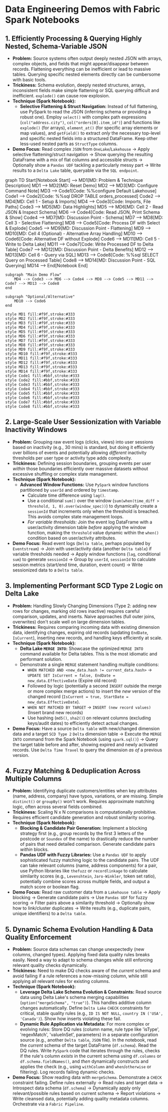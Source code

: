 # Data Engineering Demos with Fabric Spark Notebooks



## 1. Efficiently Processing & Querying Highly Nested, Schema-Variable JSON

* **Problem:** Source systems often output deeply nested JSON with arrays, complex objects, and fields that might appear/disappear between records. Flattening everything can be inefficient or lead to massive tables. Querying specific nested elements directly can be cumbersome with basic tools.
* **Trickiness:** Schema evolution, deeply nested structures, arrays, inconsistent fields make simple flattening or SQL querying difficult and inefficient. `explode()` can cause row explosion.
* **Technique (Spark Notebook):**
    * **Selective Flattening & Struct Navigation:** Instead of full flattening, use PySpark to read the JSON (inferring schema or providing a robust one). Employ `select()` with complex path expressions (`col("address.city")`, `col("orders[0].item_id")`) and functions like `explode()` (for arrays), `element_at()` (for specific array elements or map values), and `getField()` to extract *only* the necessary top-level and specific nested fields into a structured DataFrame. Keep other less-used nested parts as `StructType` columns.
* **Demo Focus:** Read complex `JSON` from `OneLake`/`Lakehouse` -> Apply selective flattening/struct navigation -> Show querying the resulting DataFrame with a mix of flat columns and accessible structs -> Optionally show a `Pandas UDF` tackling a particularly messy part -> Write results to a `Delta Lake` table, queryable via the `SQL endpoint`.

graph TD
    Start[Notebook Start] --> MD1[MD: Problem & Technique Description]
    MD1 --> MD2[MD: Reset Demo]
    MD2 --> MD3[MD: Configure Command Note]
    MD3 --> Code1[Code: %%configure Default Lakehouse]
    Code1 --> Code2[Code: %%sql DROP TABLE orders_processed]
    Code2 --> MD4[MD: Cell 1 - Setup & Imports]
    MD4 --> Code3[Code: Imports, File Paths]
    Code3 --> MD5[MD: Data Highlights]
    MD5 --> MD6[MD: Cell 2 - Read JSON & Inspect Schema]
    MD6 --> Code4[Code: Read JSON, Print Schema & Show]
    Code4 --> MD7[MD: Discussion Point - Schema]
    MD7 --> MD8[MD: Cell 3 - Selective Flattening]
    MD8 --> Code5[Code: Process DF with Select & Explode]
    Code5 --> MD9[MD: Discussion Point - Flattening]
    MD9 --> MD10[MD: Cell 4 (Optional) - Alternative Array Handling]
    MD10 --> Code6[Code: Alternative DF without Explode]
    Code6 --> MD11[MD: Cell 5 - Write to Delta Lake]
    MD11 --> Code7[Code: Write Processed DF to Delta Table]
    Code7 --> MD12[MD: Discussion Point - Delta Benefits]
    MD12 --> MD13[MD: Cell 6 - Query via SQL]
    MD13 --> Code8[Code: %%sql SELECT Query on Processed Table]
    Code8 --> MD14[MD: Discussion Point - SQL Querying]
    MD14 --> End[Notebook End]

    subgraph "Main Demo Flow"
        MD4 --> Code3 --> MD6 --> Code4 --> MD8 --> Code5 --> MD11 --> Code7 --> MD13 --> Code8
    end

    subgraph "Optional/Alternative"
        MD10 --> Code6
    end

    style MD1 fill:#f9f,stroke:#333
    style MD2 fill:#f9f,stroke:#333
    style MD3 fill:#f9f,stroke:#333
    style MD4 fill:#f9f,stroke:#333
    style MD5 fill:#f9f,stroke:#333
    style MD6 fill:#f9f,stroke:#333
    style MD7 fill:#f9f,stroke:#333
    style MD8 fill:#f9f,stroke:#333
    style MD9 fill:#f9f,stroke:#333
    style MD10 fill:#f9f,stroke:#333
    style MD11 fill:#f9f,stroke:#333
    style MD12 fill:#f9f,stroke:#333
    style MD13 fill:#f9f,stroke:#333
    style MD14 fill:#f9f,stroke:#333
    style Code1 fill:#bbf,stroke:#333
    style Code2 fill:#bbf,stroke:#333
    style Code3 fill:#bbf,stroke:#333
    style Code4 fill:#bbf,stroke:#333
    style Code5 fill:#bbf,stroke:#333
    style Code6 fill:#bbf,stroke:#333
    style Code7 fill:#bbf,stroke:#333
    style Code8 fill:#bbf,stroke:#333

## 2. Large-Scale User Sessionization with Variable Inactivity Windows

* **Problem:** Grouping raw event logs (clicks, views) into user sessions based on inactivity (e.g., 30 mins) is standard, but doing it efficiently over billions of events and potentially allowing *different* inactivity thresholds per user type or activity type adds complexity.
* **Trickiness:** Defining session boundaries, grouping events per user *within* those boundaries efficiently over massive datasets without excessive shuffling or complex state management.
* **Technique (Spark Notebook):**
    * **Advanced Window Functions:** Use `PySpark` window functions partitioned by `userId` and ordered by `timestamp`.
        * Calculate time difference using `lag()`.
        * Use a conditional `sum()` over the window (`sum(when(time_diff > threshold, 1, 0).over(window_spec))`) to dynamically create a `sessionId` that increments only when the threshold is breached. This avoids complex state management loops.
        * *For variable thresholds:* Join the event log DataFrame with a user/activity dimension table *before* applying the window function, making the `threshold` value dynamic within the `when()` condition based on user/activity attributes.
* **Demo Focus:** Read event logs (`Delta table`, perhaps populated by `Eventstream`) -> Join with user/activity data (another `Delta table`) if variable thresholds needed -> Apply window functions (`lag`, conditional `sum`) to generate `sessionId` -> Group by `userId`, `sessionId` to calculate session metrics (start/end time, duration, event count) -> Write sessionized data to a `Delta table`.

## 3. Implementing Performant SCD Type 2 Logic on Delta Lake

* **Problem:** Handling Slowly Changing Dimensions (Type 2: adding new rows for changes, marking old rows inactive) requires careful comparison, updates, and inserts. Naive approaches (full outer joins, overwrites) don't scale well on large dimension tables.
* **Trickiness:** Requires comparing incoming data with existing dimension data, identifying changes, expiring old records (updating `EndDate`, `IsCurrent`), inserting new records, and handling keys efficiently at scale.
* **Technique (Spark Notebook):**
    * **Delta Lake `MERGE INTO`:** Showcase the optimized `MERGE INTO` command available for Delta tables. This is the most idiomatic and performant solution.
    * Demonstrate a single `MERGE` statement handling multiple conditions:
        * `WHEN MATCHED AND <new_data.hash != current_data.hash>` -> `UPDATE SET IsCurrent = false, EndDate = new_data.EffectiveDate` (Expire old record)
        * Followed by logic (potentially a second `INSERT` outside the merge or more complex merge actions) to insert the *new* version of the changed record (`IsCurrent = true, StartDate = new_data.EffectiveDate`).
        * `WHEN NOT MATCHED BY TARGET` -> `INSERT (new record values)` (Insert brand new records)
        * Use hashing (`md5()`, `sha2()`) on relevant columns (excluding keys/audit dates) to efficiently detect actual changes.
* **Demo Focus:** Have a source `Delta table` with new/changed dimension data and a target `SCD Type 2` `Delta` dimension table -> Execute the `MERGE INTO` command from the Spark Notebook (using `spark.sql()`) -> Query the target table before and after, showing expired and newly activated records. Use `Delta Time Travel` to query the dimension *as of* a previous version.

## 4. Fuzzy Matching & Deduplication Across Multiple Columns

* **Problem:** Identifying duplicate customers/entities when key attributes (name, address, company) have typos, variations, or are missing. Simple `distinct()` or `groupBy()` won't work. Requires approximate matching logic, often across several fields combined.
* **Trickiness:** Scaling N x N comparisons is computationally prohibitive. Requires efficient candidate generation and robust similarity scoring.
* **Technique (Spark Notebook):**
    * **Blocking & Candidate Pair Generation:** Implement a blocking strategy first (e.g., group records by the first 3 letters of the postcode or `Soundex` of the name) to drastically reduce the number of pairs that need detailed comparison. Generate candidate pairs *within* blocks.
    * **Pandas UDF with Fuzzy Libraries:** Use a `Pandas UDF` to apply sophisticated fuzzy matching logic to the candidate pairs. The UDF can take relevant columns (name, address components) for a pair, use Python libraries like `thefuzz` or `recordlinkage` to calculate similarity scores (e.g., `Levenshtein`, `Jaro-Winkler`, token set ratio), potentially combine scores across multiple fields, and output a match score or boolean flag.
* **Demo Focus:** Read raw customer data from a `Lakehouse table` -> Apply blocking -> Generate candidate pairs -> Use `Pandas UDF` for fuzzy scoring -> Filter pairs above a similarity threshold -> Optionally show how to link/cluster duplicates -> Write results (e.g., duplicate pairs, unique identifiers) to a `Delta table`.

## 5. Dynamic Schema Evolution Handling & Data Quality Enforcement

* **Problem:** Source data schemas can change unexpectedly (new columns, changed types). Applying fixed data quality rules breaks easily. Need a way to adapt to schema changes while still enforcing relevant quality checks dynamically.
* **Trickiness:** Need to make DQ checks aware of the *current* schema and avoid failing if a rule references a now-missing column, while still applying all relevant rules for existing columns.
* **Technique (Spark Notebook):**
    * **Leverage Delta Lake Schema Evolution & Constraints:** Read source data using Delta Lake's schema merging capabilities (`option("mergeSchema", "true")`). This handles additive column changes automatically. Define `Delta Lake` `CHECK` constraints for critical, stable quality rules (e.g., `ID IS NOT NULL`, `country IN ('USA', 'Canada')`). Show how inserts violating these fail.
    * **Dynamic Rule Application via Metadata:** For more complex or evolving rules: Store DQ rules (column name, rule type like 'isType', 'regexMatch', 'valueInSet', parameters) in a separate configuration source (e.g., another `Delta table`, `JSON` file). In the notebook, read the *current* schema of the target DataFrame (`df.schema`). Read the DQ rules. Write `PySpark` code that iterates through the rules, checks if the rule's column *exists* in the current schema using `df.columns` or `df.schema.fieldNames()`, and *then* dynamically constructs and applies the check (e.g., using `withColumn` and `when`/`otherwise` or filtering). Log records failing dynamic checks.
* **Demo Focus:** Show reading data with `mergeSchema`. Demonstrate a `CHECK` constraint failing. Define rules externally -> Read rules and target data -> Introspect data schema (`df.schema`) -> Dynamically apply only relevant/possible rules based on current schema -> Report violations -> Write cleansed data, potentially adding quality metadata columns. Orchestrate via a `Fabric Pipeline`.

